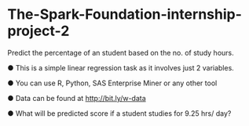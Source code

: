 # The-Spark-Foundation-internship-project-2

Predict the percentage of an student based on the no. of study hours. 

● This is a simple linear regression task as it involves just 2 variables.

● You can use R, Python, SAS Enterprise Miner or any other tool 

● Data can be found at http://bit.ly/w-data

● What will be predicted score if a student studies for 9.25 hrs/ day? 

